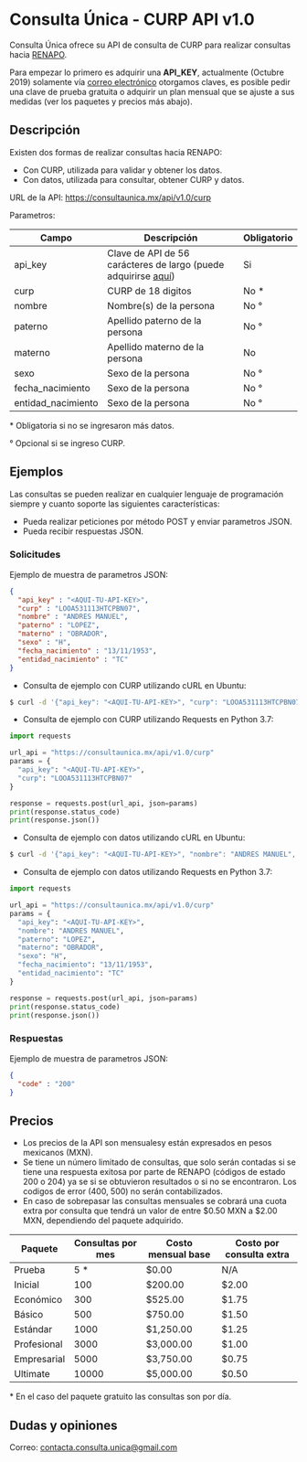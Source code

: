 
# Consulta Única - CURP API v1.0

Consulta Única ofrece su API de consulta de CURP para realizar consultas hacia [RENAPO](https://www.gob.mx/segob/renapo).

Para empezar lo primero es adquirir una **API_KEY**, actualmente (Octubre 2019) solamente vía [correo electrónico](mailto:contacta.consulta.unica@gmail.com) otorgamos claves, es posible pedir una clave de prueba gratuita o adquirir un plan mensual que se ajuste a sus medidas (ver los paquetes y precios más abajo).

## Descripción

Existen dos formas de realizar consultas hacia RENAPO:

- Con CURP, utilizada para validar y obtener los datos.
- Con datos, utilizada para consultar, obtener CURP y datos.

URL de la API: <https://consultaunica.mx/api/v1.0/curp>

Parametros:

| Campo | Descripción | Obligatorio |
| ------ | ------ | ------ |
| api_key | Clave de API de 56 carácteres de largo (puede adquirirse [aquí](https://consultaunica.mx/registro)) | Si |
| curp | CURP de 18 digitos | No * |
| nombre | Nombre(s) de la persona | No ° |
| paterno | Apellido paterno de la persona | No ° |
| materno | Apellido materno de la persona | No |
| sexo | Sexo de la persona | No ° |
| fecha_nacimiento |  Sexo de la persona | No ° |
| entidad_nacimiento | Sexo de la persona | No ° |

\* Obligatoria si no se ingresaron más datos.

° Opcional si se ingreso CURP.

## Ejemplos

Las consultas se pueden realizar en cualquier lenguaje de programación siempre y cuanto soporte las siguientes características:

- Pueda realizar peticiones por método POST y enviar parametros JSON.
- Pueda recibir respuestas JSON.

### Solicitudes

Ejemplo de muestra de parametros JSON:

```json
{
  "api_key" : "<AQUI-TU-API-KEY>",
  "curp" : "LOOA531113HTCPBN07",
  "nombre" : "ANDRES MANUEL",
  "paterno" : "LOPEZ",
  "materno" : "OBRADOR",
  "sexo" : "H",
  "fecha_nacimiento" : "13/11/1953",
  "entidad_nacimiento" : "TC"
}
```

- Consulta de ejemplo con CURP utilizando cURL en Ubuntu:

```sh
$ curl -d '{"api_key": "<AQUI-TU-API-KEY>", "curp": "LOOA531113HTCPBN07"}' -H "Content-Type: application/json" -X POST https://consultaunica.mx/api/v1.0/curp

```

- Consulta de ejemplo con CURP utilizando Requests en Python 3.7:

```python
import requests

url_api = "https://consultaunica.mx/api/v1.0/curp"
params = {
  "api_key": "<AQUI-TU-API-KEY>",
  "curp": "LOOA531113HTCPBN07"
}

response = requests.post(url_api, json=params)
print(response.status_code)
print(response.json())

```

- Consulta de ejemplo con datos utilizando cURL en Ubuntu:

```sh
$ curl -d '{"api_key": "<AQUI-TU-API-KEY>", "nombre": "ANDRES MANUEL", "paterno": "LOPEZ", "materno": "OBRADOR", "sexo": "H", "fecha_nacimiento": "13/11/1953", "entidad_nacimiento": "TC"}' -H "Content-Type: application/json" -X POST https://consultaunica.mx/api/v1.0/curp

```

- Consulta de ejemplo con datos utilizando Requests en Python 3.7:

```python
import requests

url_api = "https://consultaunica.mx/api/v1.0/curp"
params = {
  "api_key": "<AQUI-TU-API-KEY>",
  "nombre": "ANDRES MANUEL",
  "paterno": "LOPEZ",
  "materno": "OBRADOR",
  "sexo": "H",
  "fecha_nacimiento": "13/11/1953",
  "entidad_nacimiento": "TC"
}

response = requests.post(url_api, json=params)
print(response.status_code)
print(response.json())

```

### Respuestas

Ejemplo de muestra de parametros JSON:

```json
{
  "code" : "200"
}
```

## Precios

- Los precios de la API son mensualesy están expresados en pesos mexicanos (MXN).
- Se tiene un número limitado de consultas, que solo serán contadas si se tiene una respuesta exitosa por parte de RENAPO (códigos de estado 200 o 204) ya se si se obtuvieron resultados o si no se encontraron. Los codigos de error (400, 500) no serán contabilizados.
- En caso de sobrepasar las consultas mensuales se cobrará una cuota extra por consulta que tendrá un valor de entre $0.50 MXN a $2.00 MXN, dependiendo del paquete adquirido.

| Paquete | Consultas por mes | Costo mensual base | Costo por consulta extra |
| ------ | ------ | ------ | ------ |
| Prueba | 5 * | $0.00 | N/A |
| Inicial | 100 | $200.00 | $2.00 |
| Económico | 300 | $525.00 | $1.75 |
| Básico | 500 | $750.00 | $1.50 |
| Estándar | 1000 | $1,250.00 | $1.25 |
| Profesional | 3000 | $3,000.00 | $1.00 |
| Empresarial | 5000 | $3,750.00 | $0.75 |
| Ultimate | 10000 | $5,000.00 | $0.50 |

\* En el caso del paquete gratuito las consultas son por día.

## Dudas y opiniones

Correo: contacta.consulta.unica@gmail.com
